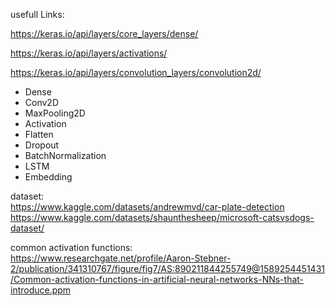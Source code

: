 usefull Links:


https://keras.io/api/layers/core_layers/dense/ <br>


https://keras.io/api/layers/activations/ <br>


https://keras.io/api/layers/convolution_layers/convolution2d/ <br>


-  Dense <br>
-  Conv2D <br>
-  MaxPooling2D <br>
-  Activation <br>
-  Flatten <br>
-  Dropout <br>
-  BatchNormalization <br>
-  LSTM <br>
-  Embedding <br>


dataset:<br>
https://www.kaggle.com/datasets/andrewmvd/car-plate-detection
https://www.kaggle.com/datasets/shaunthesheep/microsoft-catsvsdogs-dataset/

common activation functions:<br>
https://www.researchgate.net/profile/Aaron-Stebner-2/publication/341310767/figure/fig7/AS:890211844255749@1589254451431/Common-activation-functions-in-artificial-neural-networks-NNs-that-introduce.ppm
